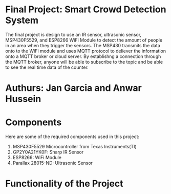 # Final Project: Smart Crowd Detection System
The final project is design to use an IR sensor, ultrasonic sensor, MSP430F5529, and ESP8266 WiFi Module to 
detect the amount of people in an area when they trigger the sensors. The MSP430 transmits the data onto to the WiFi module 
and uses MQTT protocol to deliever the information onto a MQTT broker or cloud server. By establishng a connection through the 
MQTT broker, anyone will be able to subscribe to the topic and be able to see the real time data of the counter.     
# Authurs: Jan Garcia and Anwar Hussein 

# Components
Here are some of the required components used in this project:

1. MSP430F5529 Microcontroller from Texas Instruments(TI)
2. GP2Y0A21YK0F: Sharp IR Sensor
3. ESP8266: WiFi Module
4. Parallax 28015-ND: Ultrasonic Sensor

# Functionality of the Project

